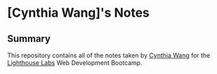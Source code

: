 
# [Cynthia Wang]'s Notes

## Summary 

This repository contains all of the notes taken by [Cynthia Wang](https://github.com/CynthiaW212) for the [Lighthouse Labs](https://www.lighthouselabs.ca/en) Web Development Bootcamp.
